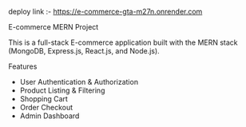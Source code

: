 deploy link :- https://e-commerce-gta-m27n.onrender.com

  E-commerce MERN Project

This is a full-stack E-commerce application built with the MERN stack (MongoDB, Express.js, React.js, and Node.js).

Features

- User Authentication & Authorization
- Product Listing & Filtering
- Shopping Cart
- Order Checkout
- Admin Dashboard

